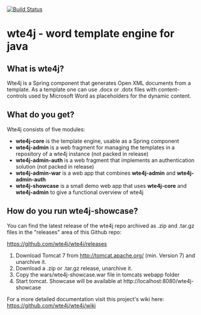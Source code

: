 [![Build Status](https://travis-ci.org/wte4j/wte4j.svg?branch=master)](https://travis-ci.org/wte4j/wte4j)

# wte4j - word template engine for java

## What is wte4j?
Wte4j is a Spring component that generates Open XML documents from a template.
As a template one can use .docx or .dotx files with content-controls used by Microsoft Word as placeholders for the dynamic content.

## What do you get?
Wte4j consists of five modules:

- **wte4j-core** is the template engine, usable as a Spring component
- **wte4j-admin** is a web fragment for managing the templates in a repository of a wte4j instance (not packed in release)
- **wte4j-admin-auth** is a web fragment that implements an authentication solution (not packed in release)
- **wte4j-admin-war** is a web app that combines **wte4j-admin** and **wte4j-admin-auth**
- **wte4j-showcase** is a small demo web app that uses **wte4j-core** and **wte4j-admin** to give a functional overview of wte4j

## How do you run wte4j-showcase?
You can find the latest release of the wte4j repo archived as .zip and .tar.gz files in the "releases" area of this Github repo:

https://github.com/wte4j/wte4j/releases

1. Download Tomcat 7 from http://tomcat.apache.org/ (min. Version 7) and unarchive it.
2. Download a .zip or .tar.gz release, unarchive it.
3. Copy the wars/wte4j-showcase.war file in tomcats webapp folder
4. Start tomcat. Showcase will be available at http://localhost:8080/wte4j-showcase

For a more detailed documentation visit this project's wiki here: https://github.com/wte4j/wte4j/wiki
